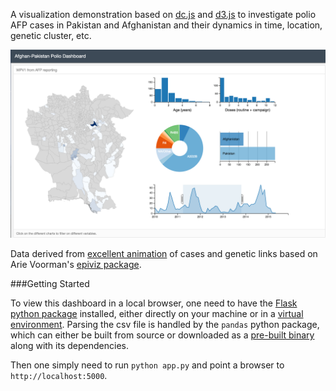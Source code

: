 A visualization demonstration based on [dc.js](https://dc-js.github.io/dc.js/) and [d3.js](http://d3js.org/) to investigate polio AFP cases in Pakistan and Afghanistan and their dynamics in time, location, genetic cluster, etc.

![screenshot](/docs/polio-dashboard-screenshot.png?raw=true "AFP dashboard")

Data derived from [excellent animation](http://afpakpolio.droppages.com/) of cases and genetic links based on Arie Voorman's [epiviz package](https://github.com/avoorman/epiviz).

###Getting Started

To view this dashboard in a local browser, one need to have the [Flask python package](http://flask.pocoo.org/) installed, either directly on your machine or in a [virtual environment](http://flask.pocoo.org/docs/0.10/installation/).  Parsing the csv file is handled by the `pandas` python package, which can either be built from source or downloaded as a [pre-built binary](http://www.lfd.uci.edu/~gohlke/pythonlibs/#pandas) along with its dependencies.

Then one simply need to run `python app.py` and point a browser to `http://localhost:5000`.
